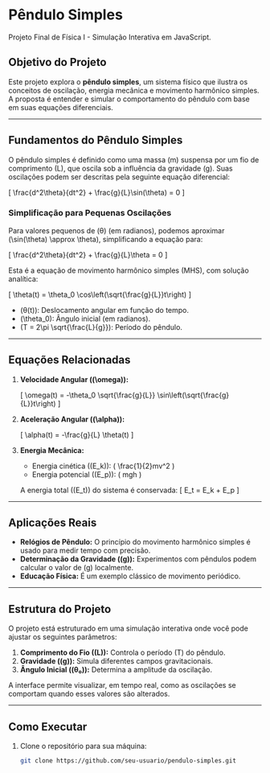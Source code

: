 # Pêndulo Simples

Projeto Final de Física I - Simulação Interativa em JavaScript.

## Objetivo do Projeto

Este projeto explora o **pêndulo simples**, um sistema físico que ilustra os conceitos de oscilação, energia mecânica e movimento harmônico simples. A proposta é entender e simular o comportamento do pêndulo com base em suas equações diferenciais.

---

## Fundamentos do Pêndulo Simples

O pêndulo simples é definido como uma massa \(m\) suspensa por um fio de comprimento \(L\), que oscila sob a influência da gravidade \(g\). Suas oscilações podem ser descritas pela seguinte equação diferencial:

\[
\frac{d^2\theta}{dt^2} + \frac{g}{L}\sin(\theta) = 0
\]

### Simplificação para Pequenas Oscilações

Para valores pequenos de \(θ\) (em radianos), podemos aproximar \(\sin(\theta) \approx \theta\), simplificando a equação para:

\[
\frac{d^2\theta}{dt^2} + \frac{g}{L}\theta = 0
\]

Esta é a equação de movimento harmônico simples (MHS), com solução analítica:

\[
\theta(t) = \theta_0 \cos\left(\sqrt{\frac{g}{L}}t\right)
\]

- \(θ(t)\): Deslocamento angular em função do tempo.
- \(\theta_0\): Ângulo inicial (em radianos).
- \(T = 2\pi \sqrt{\frac{L}{g}}\): Período do pêndulo.

---

## Equações Relacionadas

1. **Velocidade Angular (\(\omega\)):**

   \[
   \omega(t) = -\theta_0 \sqrt{\frac{g}{L}} \sin\left(\sqrt{\frac{g}{L}}t\right)
   \]

2. **Aceleração Angular (\(\alpha\)):**

   \[
   \alpha(t) = -\frac{g}{L} \theta(t)
   \]

3. **Energia Mecânica:**

   - Energia cinética (\(E_k\)): \( \frac{1}{2}mv^2 \)
   - Energia potencial (\(E_p\)): \( mgh \)

   A energia total (\(E_t\)) do sistema é conservada:
   \[
   E_t = E_k + E_p
   \]

---

## Aplicações Reais

- **Relógios de Pêndulo:** O princípio do movimento harmônico simples é usado para medir tempo com precisão.
- **Determinação da Gravidade (\(g\)):** Experimentos com pêndulos podem calcular o valor de \(g\) localmente.
- **Educação Física:** É um exemplo clássico de movimento periódico.

---

## Estrutura do Projeto

O projeto está estruturado em uma simulação interativa onde você pode ajustar os seguintes parâmetros:

1. **Comprimento do Fio (\(L\)):** Controla o período \(T\) do pêndulo.
2. **Gravidade (\(g\)):** Simula diferentes campos gravitacionais.
3. **Ângulo Inicial (\(θ₀\)):** Determina a amplitude da oscilação.

A interface permite visualizar, em tempo real, como as oscilações se comportam quando esses valores são alterados.

---

## Como Executar

1. Clone o repositório para sua máquina:
   ```bash
   git clone https://github.com/seu-usuario/pendulo-simples.git
